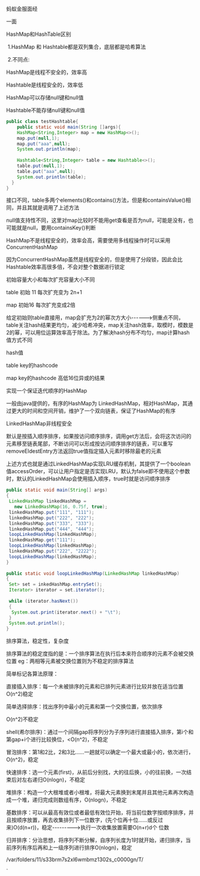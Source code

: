 蚂蚁金服面经

一面

HashMap和HashTable区别

​	1.HashMap 和 Hashtable都是双列集合，底层都是哈希算法

​	2.不同点:

HashMap是线程不安全的，效率高

Hashtable是线程安全的，效率低



HashMap可以存储null键和null值

Hashtable不能存储null键和null值



~~~java
public class testHashtable{
	public static void main(String []args){
    HashMap<String,Integer> map = new HashMap<>();
    map.put(null,1);
    map.put("aaa",null);
    System.out.println(map);
    
    Hashtable<String,Integer> table = new Hashtable<>();
    table.put(null,1);
    table.put("aaa",null);
    System.out.println(table);
  }
}
~~~

接口不同，table多两个elements()和contains()方法，但是和containsValue()相同，并且其就是调用了上述方法

null值支持性不同，这里对map比较时不能用get查看是否为null，可能是没有，也可能就是null，要用containsKey()判断

HashMap不是线程安全的，效率会高，需要使用多线程操作时可以采用ConcurrentHashMap

因为ConcurrentHashMap虽然是线程安全的，但是使用了分段锁，因此会比Hashtable效率高很多倍，不会对整个数据进行锁定

初始容量大小和每次扩充容量大小不同

table 初始 11 每次扩充变为 2n+1

map 初始16 每次扩充变成2倍

给定初始则table直接用，map会扩充为2的幂次方大小------>侧重点不同，table关注hash结果更均匀，减少哈希冲突，map关注hash效率，取模时，模数是2的幂，可以用位运算效率高于除法。为了解决hash分布不均匀，map计算hash值方式不同

hash值

table key的hashcode

map key的hashcode 高低16位异或的结果







实现一个保证迭代顺序的HashMap

一般由java提供的，有序的HashMap为 LinkedHashMap，相对HashMap，其通过更大的时间和空间开销，维护了一个双向链表，保证了HashMap的有序

LinkedHashMap非线程安全

默认是按插入顺序排序，如果按访问顺序排序，调用get方法后，会将这次访问的元素移至链表尾部，不断访问可以形成按访问顺序排序的链表，可以重写removeEldestEntry方法返回true值指定插入元素时移除最老的元素

上述方式也就是通过LinkedHashMap实现LRU缓存机制，其提供了一个boolean值accessOrder，可以让用户指定是否实现LRU，默认为false即不使用这个参数时，默认的LinkedHashMap会使用插入顺序，true时就是访问顺序排序

~~~java
public static void main(String[] args)
{
 LinkedHashMap linkedHashMap =
   new LinkedHashMap(16, 0.75f, true);
 linkedHashMap.put("111", "111");
 linkedHashMap.put("222", "222");
 linkedHashMap.put("333", "333");
 linkedHashMap.put("444", "444");
 loopLinkedHashMap(linkedHashMap);
 linkedHashMap.get("111");
 loopLinkedHashMap(linkedHashMap);
 linkedHashMap.put("222", "2222");
 loopLinkedHashMap(linkedHashMap);
}
  
public static void loopLinkedHashMap(LinkedHashMap linkedHashMap)
{
 Set> set = inkedHashMap.entrySet();
 Iterator> iterator = set.iterator();
  
 while (iterator.hasNext())
 {
  System.out.print(iterator.next() + "\t");
 }
 System.out.println();
}
~~~





排序算法，稳定性，复杂度

排序算法的稳定度指的是：一个排序算法在执行后本来符合顺序的元素不会被交换位置	eg：两相等元素被交换位置则为不稳定的排序算法

简单标记各算法原理：

直接插入排序：每一个未被排序的元素和已排列元素进行比较并放在适当位置O(n^2)稳定

简单选择排序：找出序列中最小的元素和第一个交换位置，依次排序

O(n^2)不稳定

shell(希尔排序)：通过一个间隔gap将序列分为子序列进行直接插入排序，第i个和第gap+i个进行比较换位，<O(n^2)，不稳定

冒泡排序：第1和2比，2和3比……一趟就可以确定一个最大或最小的，依次进行，O(n^2)，稳定

快速排序：选一个元素(first)，从前后分别找，大的往后换，小的往前换，一次结束后对左右递归O(nlogn)，不稳定

堆排序：构造一个大根堆或者小根堆，将最大元素换到末尾并且其他元素再次构造成一个堆，递归完成则数组有序，O(nlogn)，不稳定

基数排序：可以从最高有效位或者最低有效位开始，将当前位数字按顺序排序，并且按顺序放置，再去收集排列下一位数字，(先个位再十位……或反过来)O(d(n+r))，稳定--------->执行一次收集放置需要O(n+r)d个 位数

归并排序：分治思想，将序列不断分解，自序列长度为1时就开始，递归排序，当前序列有序后再和上一级序列进行排序O(nlogn)，稳定





/var/folders/11/s33brm7s2xl6wmbmz1302s_c0000gn/T/

`